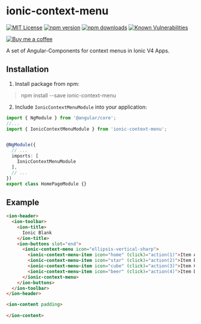 # ionic-context-menu
[![MIT License][license-image]][license-url] 
[![npm version][npm-image]][npm-url]
[![npm downloads][downloads-image]][npm-url]
[![Known Vulnerabilities][snyk-image]][snyk-url]

[![Buy me a coffee][buy-me-a-coffee-image]][buy-me-a-coffee-url]

A set of Angular-Components for context menus in Ionic V4 Apps.

## Installation
1. Install package from npm:
> npm install --save ionic-context-menu

2. Include `IonicContextMenuModule` into your application:
```typescript
import { NgModule } from '@angular/core';
//...
import { IonicContextMenuModule } from 'ionic-context-menu';


@NgModule({
  // ...
  imports: [
    IonicContextMenuModule
  ],
  // ...
})
export class HomePageModule {}

```

## Example

```html
<ion-header>
  <ion-toolbar>
    <ion-title>
      Ionic Blank
    </ion-title>
    <ion-buttons slot="end">
      <ionic-context-menu icon="ellipsis-vertical-sharp">
        <ionic-context-menu-item icon="home" (click)="action(1)">Item A</ionic-context-menu-item>
        <ionic-context-menu-item icon="star" (click)="action(2)">Item B</ionic-context-menu-item>
        <ionic-context-menu-item icon="cube" (click)="action(3)">Item C</ionic-context-menu-item>
        <ionic-context-menu-item icon="beer" (click)="action(4)">Item D</ionic-context-menu-item>
      </ionic-context-menu>
    </ion-buttons>
  </ion-toolbar>
</ion-header>

<ion-content padding>
  
</ion-content>

```

[license-image]: https://img.shields.io/badge/license-MIT-blue.svg?style=flat
[license-url]: LICENSE

[npm-image]: https://badge.fury.io/js/ionic-context-menu.svg
[npm-url]: https://www.npmjs.com/package/ionic-context-menu
[downloads-image]: https://img.shields.io/npm/dt/ionic-context-menu.svg

[snyk-image]: https://snyk.io/test/github/smartin85/ionic-context-menu/badge.svg
[snyk-url]: https://snyk.io/test/github/smartin85/ionic-context-menu


[buy-me-a-coffee-image]: https://www.buymeacoffee.com/assets/img/custom_images/yellow_img.png
[buy-me-a-coffee-url]: https://www.buymeacoffee.com/smartin